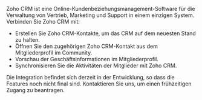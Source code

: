 Zoho CRM ist eine Online-Kundenbeziehungsmanagement-Software für die Verwaltung von Vertrieb, Marketing und Support in einem einzigen System. Verbinden Sie Zoho CRM mit:

- Erstellen Sie Zoho CRM-Kontakte, um das CRM auf dem neuesten Stand zu halten.
- Öffnen Sie den zugehörigen Zoho CRM-Kontakt aus dem Mitgliederprofil im Community.
- Vorschau der Geschäftsinformationen im Mitgliederprofil.
- Synchronisieren Sie die Aktivitäten der Mitglieder mit Zoho CRM.

Die Integration befindet sich derzeit in der Entwicklung, so dass die Features noch nicht final sind. Kontaktieren Sie uns, um einen frühzeitigen Zugang zu beantragen.